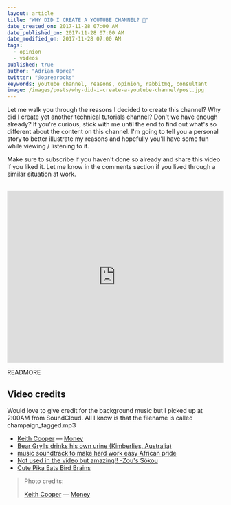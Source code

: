 ```yaml
---
layout: article
title: "WHY DID I CREATE A YOUTUBE CHANNEL? 🤦‍"
date_created_on: 2017-11-28 07:00 AM
date_published_on: 2017-11-28 07:00 AM
date_modified_on: 2017-11-28 07:00 AM
tags:
  - opinion
  - videos
published: true
author: "Adrian Oprea"
twitter: "@oprearocks"
keywords: youtube channel, reasons, opinion, rabbitmq, consultant
image: /images/posts/why-did-i-create-a-youtube-channel/post.jpg
---
```


Let me walk you through the reasons I decided to create this channel? Why did I create yet another technical tutorials channel? Don't we have enough already?
If you're curious, stick with me until the end to find out what's so different about the content on this channel. I'm going to tell you a personal story to better illustrate my reasons and hopefully you'll have some fun while viewing / listening to it.

Make sure to subscribe if you haven't done so already and share this video if you liked it. 
Let me know in the comments section if you lived through a similar situation at work.

<br>
<iframe width="100%" height="400" src="https://www.youtube.com/embed/TVLg3clyfGQ" frameborder="0" allowfullscreen></iframe>
<br>

READMORE

## Video credits

Would love to give credit for the background music but I picked up at 2:00AM from SoundCloud. All I know is that the filename is called champaign_tagged.mp3

- [Keith Cooper](https://www.flickr.com/photos/cooperweb/ ) &mdash; [Money](https://flic.kr/p/dK2osL)
- [Bear Grylls drinks his own urine (Kimberlies, Australia)](https://www.youtube.com/watch?v=4U_xmfSwYSw)
- [music soundtrack to make hard work easy African pride](https://www.youtube.com/watch?v=o7Zx82wb-nI)
- [Not used in the video but amazing!! -Zou's Sōkou](https://www.youtube.com/watch?v=f-5MGApBtaE)
- [Cute Pika Eats Bird Brains](https://www.youtube.com/watch?v=eb9_smzoI6k)

> Photo credits:
>
> [Keith Cooper](https://www.flickr.com/photos/cooperweb/ ) &mdash; [Money](https://flic.kr/p/dK2osL)
